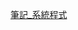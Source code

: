 [筆記_系統程式](https://reinvented-wrench-846.notion.site/ef7a7e57d32d48df9ec0fad1ca2e9431?v=9f86c4bb176a448285f1aa3ec7f0431e&pvs=4)
